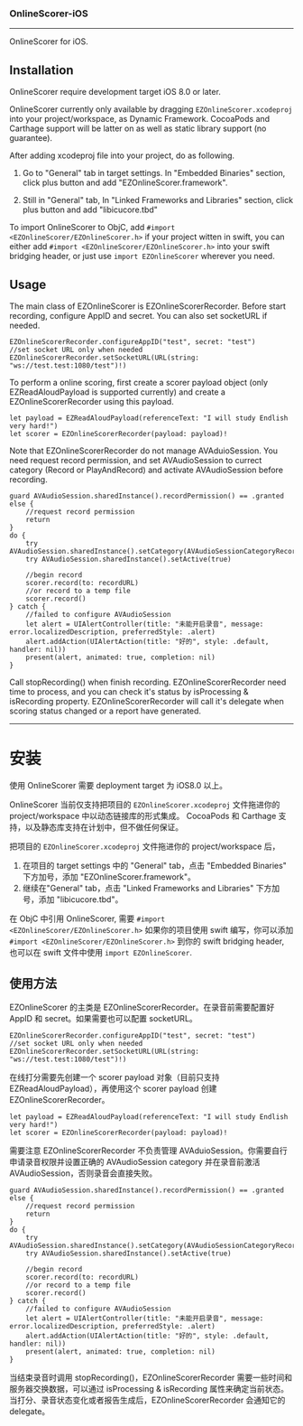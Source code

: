 ### OnlineScorer-iOS

---

OnlineScorer for iOS. 

## Installation

OnlineScorer require development target iOS 8.0 or later.

OnlineScorer currently only available by dragging `EZOnlineScorer.xcodeproj` into your project/workspace, 
as Dynamic Framework. CocoaPods and Carthage support will be latter on as well as static library support (no guarantee).

After adding xcodeproj file into your project, do as following.

1. Go to "General" tab in target settings. In "Embedded Binaries" section, click plus button and add "EZOnlineScorer.framework".

2. Still in "General" tab, In "Linked Frameworks and Libraries" section, click plus button and add "libicucore.tbd"

To import OnlineScorer to ObjC, add `#import <EZOnlineScorer/EZOnlineScorer.h>`
if your project witten in swift, you can either add `#import <EZOnlineScorer/EZOnlineScorer.h>` into your swift 
bridging header, or just use `import EZOnlineScorer` wherever you need.

## Usage

The main class of EZOnlineScorer is EZOnlineScorerRecorder. Before start recording, configure AppID and secret. 
You can also set socketURL if needed.

```
EZOnlineScorerRecorder.configureAppID("test", secret: "test")
//set socket URL only when needed
EZOnlineScorerRecorder.setSocketURL(URL(string: "ws://test.test:1080/test")!)
```

To perform a online scoring, first create a scorer payload object (only EZReadAloudPayload is supported currently) and 
create a EZOnlineScorerRecorder using this payload.

```
let payload = EZReadAloudPayload(referenceText: "I will study Endlish very hard!")
let scorer = EZOnlineScorerRecorder(payload: payload)!
```

Note that EZOnlineScorerRecorder do not manage AVAduioSession. You need request record permission, and set AVAudioSession 
to currect category (Record or PlayAndRecord) and activate AVAudioSession before recording.

```
guard AVAudioSession.sharedInstance().recordPermission() == .granted else {
    //request record permission
    return
}
do {
    try AVAudioSession.sharedInstance().setCategory(AVAudioSessionCategoryRecord)
    try AVAudioSession.sharedInstance().setActive(true)

    //begin record
    scorer.record(to: recordURL)
    //or record to a temp file
    scorer.record()
} catch {
    //failed to configure AVAudioSession 
    let alert = UIAlertController(title: "未能开启录音", message: error.localizedDescription, preferredStyle: .alert)
    alert.addAction(UIAlertAction(title: "好的", style: .default, handler: nil))
    present(alert, animated: true, completion: nil)
}
```

Call stopRecording() when finish recording. EZOnlineScorerRecorder need time to process, and you can check it's status by isProcessing & isRecording property. EZOnlineScorerRecorder will call it's delegate when scoring status changed or a report have generated.

---

# 安装

使用 OnlineScorer 需要 deployment target 为 iOS8.0 以上。

OnlineScorer 当前仅支持把项目的 `EZOnlineScorer.xcodeproj` 文件拖进你的 project/workspace 中以动态链接库的形式集成。
CocoaPods 和 Carthage 支持，以及静态库支持在计划中，但不做任何保证。

把项目的 `EZOnlineScorer.xcodeproj` 文件拖进你的 project/workspace 后，

1. 在项目的 target settings 中的 "General" tab，点击 "Embedded Binaries" 下方加号，添加 "EZOnlineScorer.framework"。
2. 继续在"General" tab，点击 "Linked Frameworks and Libraries" 下方加号，添加 "libicucore.tbd"。

在 ObjC 中引用 OnlineScorer, 需要 `#import <EZOnlineScorer/EZOnlineScorer.h>`
如果你的项目使用 swift 编写，你可以添加 `#import <EZOnlineScorer/EZOnlineScorer.h>` 到你的 swift 
bridging header, 也可以在 swift 文件中使用 `import EZOnlineScorer`.

## 使用方法

EZOnlineScorer 的主类是 EZOnlineScorerRecorder。在录音前需要配置好 AppID 和 secret。如果需要也可以配置 socketURL。

```
EZOnlineScorerRecorder.configureAppID("test", secret: "test")
//set socket URL only when needed
EZOnlineScorerRecorder.setSocketURL(URL(string: "ws://test.test:1080/test")!)
```

在线打分需要先创建一个 scorer payload 对象（目前只支持 EZReadAloudPayload），再使用这个 scorer payload 创建 EZOnlineScorerRecorder。

```
let payload = EZReadAloudPayload(referenceText: "I will study Endlish very hard!")
let scorer = EZOnlineScorerRecorder(payload: payload)!
```

需要注意 EZOnlineScorerRecorder 不负责管理 AVAduioSession。你需要自行申请录音权限并设置正确的 AVAudioSession category 并在录音前激活 
AVAudioSession，否则录音会直接失败。

```
guard AVAudioSession.sharedInstance().recordPermission() == .granted else {
    //request record permission
    return
}
do {
    try AVAudioSession.sharedInstance().setCategory(AVAudioSessionCategoryRecord)
    try AVAudioSession.sharedInstance().setActive(true)

    //begin record
    scorer.record(to: recordURL)
    //or record to a temp file
    scorer.record()
} catch {
    //failed to configure AVAudioSession 
    let alert = UIAlertController(title: "未能开启录音", message: error.localizedDescription, preferredStyle: .alert)
    alert.addAction(UIAlertAction(title: "好的", style: .default, handler: nil))
    present(alert, animated: true, completion: nil)
}
```

当结束录音时调用 stopRecording()，EZOnlineScorerRecorder 需要一些时间和服务器交换数据，可以通过 isProcessing & isRecording 属性来确定当前状态。
当打分、录音状态变化或者报告生成后，EZOnlineScorerRecorder 会通知它的 delegate。
